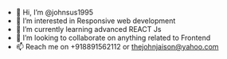 - 👋 Hi, I’m @johnsus1995
- 👀 I’m interested in Responsive web development
- 🌱 I’m currently learning advanced REACT Js
- 💞️ I’m looking to collaborate on anything related to Frontend
- 📫 Reach me on +918891562112 or thejohnjaison@yahoo.com

<!---
johnsus1995/johnsus1995 is a ✨ special ✨ repository because its `README.md` (this file) appears on your GitHub profile.
You can click the Preview link to take a look at your changes.
--->
